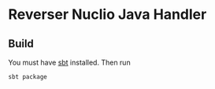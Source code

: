 # Reverser Nuclio Java Handler

## Build

You must have [sbt](https://www.scala-sbt.org/) installed. Then run

    sbt package
